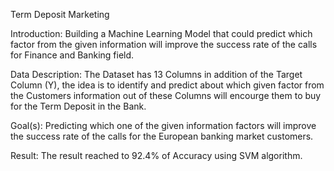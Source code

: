 Term Deposit Marketing

Introduction:
Building a Machine Learning Model that could predict which factor from the given information will improve the success rate of the calls for Finance and Banking field.


Data Description:
The Dataset has 13 Columns in addition of the Target Column (Y), the idea is to identify and predict about which given factor from the Customers information out of these Columns will encourge them to buy for the Term Deposit in the Bank.


Goal(s):
Predicting which one of the given information factors will improve the success rate of the calls for the European banking market customers. 


Result:
The result reached to 92.4% of Accuracy using SVM algorithm.
